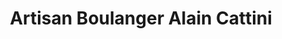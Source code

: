---
title: "Artisan Boulanger Alain Cattini"
url: /charleville-mezieres/artisan-boulanger-alain-cattini/
shop: boulangerie
---